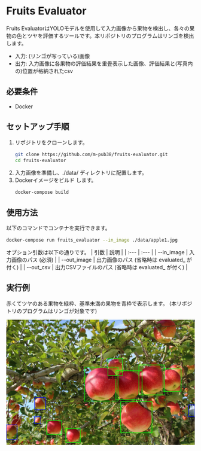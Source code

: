 # Fruits Evaluator

Fruits EvaluatorはYOLOモデルを使用して入力画像から果物を検出し、各々の果物の色とツヤを評価するツールです。本リポジトリのプログラムはリンゴを検出します。

- 入力: (リンゴが写っている)画像
- 出力: 入力画像に各果物の評価結果を重畳表示した画像、評価結果と(写真内の)位置が格納されたcsv

## 必要条件

- Docker

## セットアップ手順

1. リポジトリをクローンします。
   ```bash
   git clone https://github.com/m-pub38/fruits-evaluator.git
   cd fruits-evaluator
   ```
2. 入力画像を準備し、./data/ ディレクトリに配置します。
3. Dockerイメージをビルド します。
   ```bash
   docker-compose build
   ```

## 使用方法
以下のコマンドでコンテナを実行できます。
   ```bash
   docker-compose run fruits_evaluator --in_image ./data/apple1.jpg
   ```
オプション引数は以下の通りです。
| 引数 | 説明 |
| :--- | :--- |
| --in_image | 入力画像のパス (必須) |
| --out_image | 出力画像のパス (省略時は evaluated_ が付く) |
| --out_csv | 出力CSVファイルのパス (省略時は evaluated_ が付く) |

## 実行例
赤くてツヤのある果物を緑枠、基準未満の果物を青枠で表示します。
(本リポジトリのプログラムはリンゴが対象です)

![image](./data/evaluated_apple1.jpg)